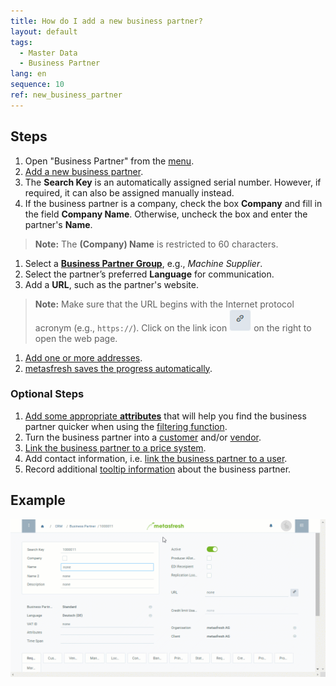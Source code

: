 ```yaml
---
title: How do I add a new business partner?
layout: default
tags:
  - Master Data
  - Business Partner
lang: en
sequence: 10
ref: new_business_partner
---
```


## Steps
1. Open "Business Partner" from the [menu](Menu).
1. [Add a new business partner](New_Record_Window).
1. The **Search Key** is an automatically assigned serial number. However, if required, it can also be assigned manually instead.
1. If the business partner is a company, check the box **Company** and fill in the field **Company Name**. Otherwise, uncheck the box and enter the partner's **Name**.
 >**Note:** The **(Company) Name** is restricted to 60 characters.

1. Select a [**Business Partner Group**](New_Business_Partner_Group), e.g., *Machine Supplier*.
1. Select the partner’s preferred **Language** for communication.
1. Add a **URL**, such as the partner's website.
 >**Note:** Make sure that the URL begins with the Internet protocol acronym (e.g., `https://`). Click on the link icon ![](assets/Link_icon.png) on the right to open the web page.

1. [Add one or more addresses](Add_address_tab).
1. [metasfresh saves the progress automatically](Saveindicator).

### Optional Steps
1. [Add some appropriate **attributes**](Add_attributes_to_BP) that will help you find the business partner quicker when using the [filtering function](Filtering_function).
1. Turn the business partner into a [customer](New_business_partner_customer) and/or [vendor](New_business_partner_vendor).
1. [Link the business partner to a price system](Assign_prices_to_partner).
1. Add contact information, i.e. [link the business partner to a user](Add_user_to_BPartner).
1. Record additional [tooltip information](BP_memo_tooltip) about the business partner.

## Example
![](assets/New_BPartner.gif)
